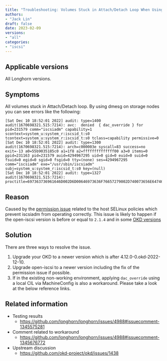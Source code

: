 ```yaml
---
title: "Troubleshooting: Volumes Stuck in Attach/Detach Loop When Using Longhorn on OKD"
authors:
- "Jack Lin"
draft: false
date: 2023-02-09
versions:
- "all"
categories:
- "iscsi"
---
```


## Applicable versions
All Longhorn versions. 

## Symptoms
All volumes stuck in Attach/Detach loop. By using dmesg on storage nodes you can see errors like the following:
```
[Sat Dec 10 18:52:01 2022] audit: type=1400 audit(1670698321.515:7214): avc:  denied  { dac_override } for  pid=231579 comm="iscsiadm" capability=1  scontext=system_u:system_r:iscsid_t:s0 tcontext=system_u:system_r:iscsid_t:s0 tclass=capability permissive=0
[Sat Dec 10 18:52:01 2022] audit: type=1300 audit(1670698321.515:7214): arch=c000003e syscall=83 success=no exit=-13 a0=55b9035185c0 a1=1f8 a2=ffffffffffffff00 a3=0 items=0 ppid=231163 pid=231579 auid=4294967295 uid=0 gid=0 euid=0 suid=0 fsuid=0 egid=0 sgid=0 fsgid=0 tty=(none) ses=4294967295 comm="iscsiadm" exe="/usr/sbin/iscsiadm" subj=system_u:system_r:iscsid_t:s0 key=(null)
[Sat Dec 10 18:52:01 2022] audit: type=1327 audit(1670698321.515:7214): proctitle=697363736961646D002D6D00646973636F76657279002D740073656E6474617267657473002D700031302E3133312E312E31363
```
<!-- truncate -->

## Reason

Caused by the [permission issue](https://github.com/open-iscsi/open-iscsi/pull/244/commits/6df400925cfa9e723375c6f61524473703054220) related to the host SELinux policies which prevent iscsiadm from operating correctly. This issue is likely to happen if the open-iscsi version is before or equal to `2.1.4` and in some [OKD versions](https://github.com/longhorn/longhorn/issues/4988#issuecomment-1345575281)


## Solution

There are three ways to resolve the issue. 

1. Upgrade your OKD to a newer version which is after 4.12.0-0.okd-2022-12-10.
2. Upgrade open-iscsi to a newer version including the fix of the permission issue if possible.
3. If in the existing non-working environment, applying `dac_override` using a local CIL via MachineConfig is also a workaround. Please take a look at the below reference links.

## Related information

- Testing results
    - https://github.com/longhorn/longhorn/issues/4988#issuecomment-1345575281
- Comment related to workaround
    - https://github.com/longhorn/longhorn/issues/4988#issuecomment-1345676772
- Upstream discussion
    - https://github.com/okd-project/okd/issues/1438
